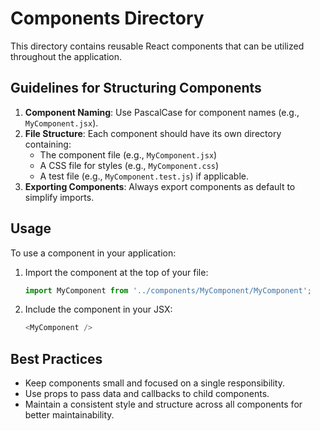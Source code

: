 # Components Directory

This directory contains reusable React components that can be utilized throughout the application. 

## Guidelines for Structuring Components

1. **Component Naming**: Use PascalCase for component names (e.g., `MyComponent.jsx`).
2. **File Structure**: Each component should have its own directory containing:
   - The component file (e.g., `MyComponent.jsx`)
   - A CSS file for styles (e.g., `MyComponent.css`)
   - A test file (e.g., `MyComponent.test.js`) if applicable.
3. **Exporting Components**: Always export components as default to simplify imports.

## Usage

To use a component in your application:
1. Import the component at the top of your file:
   ```javascript
   import MyComponent from '../components/MyComponent/MyComponent';
   ```
2. Include the component in your JSX:
   ```javascript
   <MyComponent />
   ```

## Best Practices

- Keep components small and focused on a single responsibility.
- Use props to pass data and callbacks to child components.
- Maintain a consistent style and structure across all components for better maintainability.
